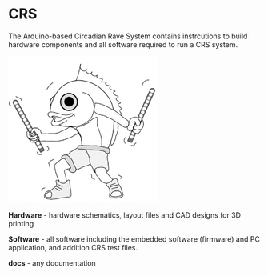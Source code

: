 # CRS
The Arduino-based Circadian Rave System contains instrcutions to build hardware components and all software required to run a CRS system.

<img src="CRS_logo.png" width="300">

__Hardware__ - hardware schematics, layout files and CAD designs for 3D printing

__Software__ - all software including the embedded software (firmware) and PC application, and addition CRS test files.

__docs__ - any documentation
